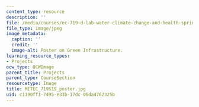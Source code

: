 ```yaml
---
content_type: resource
description: ''
file: /media/courses/ec-719-d-lab-water-climate-change-and-health-spring-2019/c1190ff17495e33b17dc06da4762325b_MITEC_719S19_poster.jpg
file_type: image/jpeg
image_metadata:
  caption: ''
  credit: ''
  image-alt: Poster on Green Infrastructure.
learning_resource_types:
- Projects
ocw_type: OCWImage
parent_title: Projects
parent_type: CourseSection
resourcetype: Image
title: MITEC_719S19_poster.jpg
uid: c1190ff1-7495-e33b-17dc-06da4762325b
---
```

